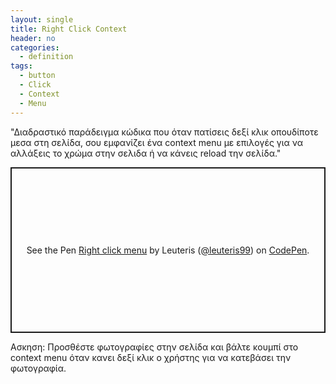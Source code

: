```yaml
---
layout: single
title: Right Click Context
header: no
categories:
  - definition
tags:
  - button
  - Click
  - Context
  - Menu
---
```


"Διαδραστικό παράδειγμα κώδικα που όταν πατίσεις δεξί κλικ οπουδίποτε μεσα στη σελίδα, σου εμφανίζει ένα context menu με επιλογές για να αλλάξεις το χρώμα στην σελιδα ή να κάνεις reload την σελίδα."

<p class="codepen" data-height="265" data-theme-id="default" data-default-tab="js,result" data-user="leuteris99" data-slug-hash="aQLNbP" style="height: 265px; box-sizing: border-box; display: flex; align-items: center; justify-content: center; border: 2px solid; margin: 1em 0; padding: 1em;" data-pen-title="Right click menu">
  <span>See the Pen <a href="https://codepen.io/leuteris99/pen/aQLNbP">
  Right click menu</a> by Leuteris (<a href="https://codepen.io/leuteris99">@leuteris99</a>)
  on <a href="https://codepen.io">CodePen</a>.</span>
</p>
<script async src="https://static.codepen.io/assets/embed/ei.js"></script>

Ασκηση: Προσθέστε φωτογραφίες στην σελίδα και βάλτε κουμπί στο context menu όταν κανει δεξί κλικ ο χρήστης για να κατεβάσει την φωτογραφία.
